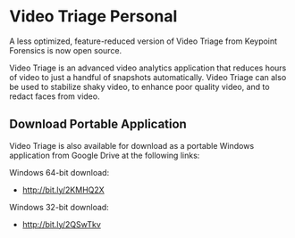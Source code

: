 # Video Triage Personal

A less optimized, feature-reduced version of Video Triage from Keypoint Forensics is now open source. 

Video Triage is an advanced video analytics application that reduces hours of video to just a handful of snapshots automatically. Video Triage can also be used to stabilize shaky video, to enhance poor quality video, and to redact faces from video.

## Download Portable Application

Video Triage is also available for download as a portable Windows application from Google Drive at the following links:

Windows 64-bit download:
- http://bit.ly/2KMHQ2X

Windows 32-bit download:
- http://bit.ly/2QSwTkv
